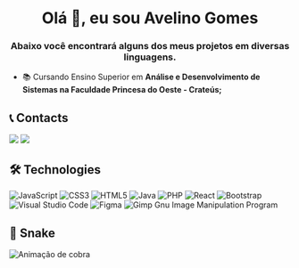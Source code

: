 ### 
<h1 align="center">Olá 👋, eu sou Avelino Gomes</h1>
<h3 align="center">Abaixo você encontrará alguns dos meus projetos em diversas linguagens.</h3>

- 📚 Cursando Ensino Superior em **Análise e Desenvolvimento de Sistemas na Faculdade Princesa do Oeste - Crateús;**


## 📞 Contacts
<div> <a href="https://instagram.com/avelinolima_?igshid=Zjc2ZTc4Nzk="><img src="https://img.shields.io/badge/-Instagram-%23E4405F?style=for-the-badge&logo=instagram&logoColor=white"></a>
  <a href = "mailto:gomesavelino2020@gmail.com"><img src="https://img.shields.io/badge/-Gmail-%23333?style=for-the-badge&logo=gmail&logoColor=white"  target="_blank" rel="noopener noreferrer"></a>

## 🛠 Technologies
![JavaScript](https://img.shields.io/badge/javascript-%23323330.svg?style=for-the-badge&logo=javascript&logoColor=%23F7DF1E) 
![CSS3](https://img.shields.io/badge/css3-%231572B6.svg?style=for-the-badge&logo=css3&logoColor=white) 
![HTML5](https://img.shields.io/badge/html5-%23E34F26.svg?style=for-the-badge&logo=html5&logoColor=white) 
![Java](https://img.shields.io/badge/java-%23ED8B00.svg?style=for-the-badge&logo=java&logoColor=white) 
![PHP](https://img.shields.io/badge/php-%23777BB4.svg?style=for-the-badge&logo=php&logoColor=white) 
![React](https://img.shields.io/badge/react-%2320232a.svg?style=for-the-badge&logo=react&logoColor=%2361DAFB)
![Bootstrap](https://img.shields.io/badge/bootstrap-%23563D7C.svg?style=for-the-badge&logo=bootstrap&logoColor=white) 	
![Visual Studio Code](https://img.shields.io/badge/Visual%20Studio%20Code-0078d7.svg?style=for-the-badge&logo=visual-studio-code&logoColor=white)
![Figma](https://img.shields.io/badge/figma-%23F24E1E.svg?style=for-the-badge&logo=figma&logoColor=white) 
![Gimp Gnu Image Manipulation Program](https://img.shields.io/badge/Gimp-657D8B?style=for-the-badge&logo=gimp&logoColor=FFFFFF)

  
## 🐍 Snake
![ Animação de cobra ](https://github.com/RobertMiguel/RobertMiguel/blob/output/github-contribution-grid-snake.svg)
